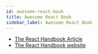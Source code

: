 ```yaml
---
id: awesome-react-book
title: Awesome React Book
sidebar_label: Awesome React Book
---
```



- [The React Handbook Article](https://medium.freecodecamp.org/the-react-handbook-b71c27b0a795)
- [The React Handbook website](https://reacthandbook.com/)
